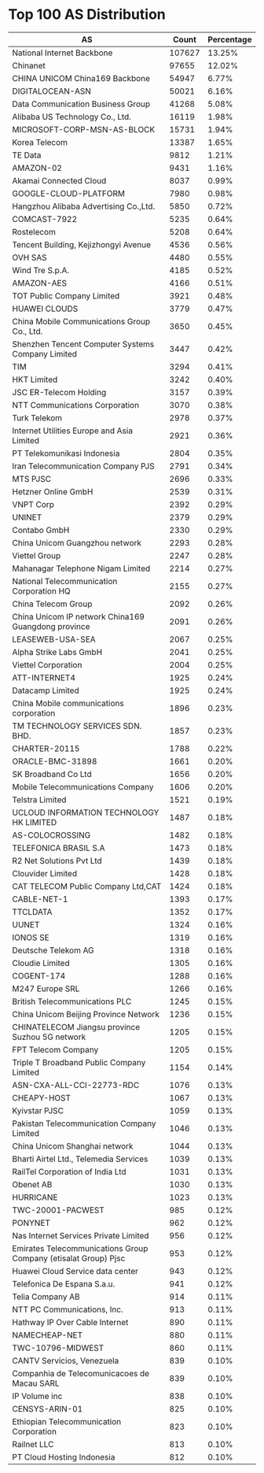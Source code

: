 # Top 100 AS Distribution
| AS | Count | Percentage |
|----|----|----|
| National Internet Backbone | 107627 | 13.25% |
| Chinanet | 97655 | 12.02% |
| CHINA UNICOM China169 Backbone | 54947 | 6.77% |
| DIGITALOCEAN-ASN | 50021 | 6.16% |
| Data Communication Business Group | 41268 | 5.08% |
| Alibaba US Technology Co., Ltd. | 16119 | 1.98% |
| MICROSOFT-CORP-MSN-AS-BLOCK | 15731 | 1.94% |
| Korea Telecom | 13387 | 1.65% |
| TE Data | 9812 | 1.21% |
| AMAZON-02 | 9431 | 1.16% |
| Akamai Connected Cloud | 8037 | 0.99% |
| GOOGLE-CLOUD-PLATFORM | 7980 | 0.98% |
| Hangzhou Alibaba Advertising Co.,Ltd. | 5850 | 0.72% |
| COMCAST-7922 | 5235 | 0.64% |
| Rostelecom | 5208 | 0.64% |
| Tencent Building, Kejizhongyi Avenue | 4536 | 0.56% |
| OVH SAS | 4480 | 0.55% |
| Wind Tre S.p.A. | 4185 | 0.52% |
| AMAZON-AES | 4166 | 0.51% |
| TOT Public Company Limited | 3921 | 0.48% |
| HUAWEI CLOUDS | 3779 | 0.47% |
| China Mobile Communications Group Co., Ltd. | 3650 | 0.45% |
| Shenzhen Tencent Computer Systems Company Limited | 3447 | 0.42% |
| TIM | 3294 | 0.41% |
| HKT Limited | 3242 | 0.40% |
| JSC ER-Telecom Holding | 3157 | 0.39% |
| NTT Communications Corporation | 3070 | 0.38% |
| Turk Telekom | 2978 | 0.37% |
| Internet Utilities Europe and Asia Limited | 2921 | 0.36% |
| PT Telekomunikasi Indonesia | 2804 | 0.35% |
| Iran Telecommunication Company PJS | 2791 | 0.34% |
| MTS PJSC | 2696 | 0.33% |
| Hetzner Online GmbH | 2539 | 0.31% |
| VNPT Corp | 2392 | 0.29% |
| UNINET | 2379 | 0.29% |
| Contabo GmbH | 2330 | 0.29% |
| China Unicom Guangzhou network | 2293 | 0.28% |
| Viettel Group | 2247 | 0.28% |
| Mahanagar Telephone Nigam Limited | 2214 | 0.27% |
| National Telecommunication Corporation HQ | 2155 | 0.27% |
| China Telecom Group | 2092 | 0.26% |
| China Unicom IP network China169 Guangdong province | 2091 | 0.26% |
| LEASEWEB-USA-SEA | 2067 | 0.25% |
| Alpha Strike Labs GmbH | 2041 | 0.25% |
| Viettel Corporation | 2004 | 0.25% |
| ATT-INTERNET4 | 1925 | 0.24% |
| Datacamp Limited | 1925 | 0.24% |
| China Mobile communications corporation | 1896 | 0.23% |
| TM TECHNOLOGY SERVICES SDN. BHD. | 1857 | 0.23% |
| CHARTER-20115 | 1788 | 0.22% |
| ORACLE-BMC-31898 | 1661 | 0.20% |
| SK Broadband Co Ltd | 1656 | 0.20% |
| Mobile Telecommunications Company | 1606 | 0.20% |
| Telstra Limited | 1521 | 0.19% |
| UCLOUD INFORMATION TECHNOLOGY HK LIMITED | 1487 | 0.18% |
| AS-COLOCROSSING | 1482 | 0.18% |
| TELEFONICA BRASIL S.A | 1473 | 0.18% |
| R2 Net Solutions Pvt Ltd | 1439 | 0.18% |
| Clouvider Limited | 1428 | 0.18% |
| CAT TELECOM Public Company Ltd,CAT | 1424 | 0.18% |
| CABLE-NET-1 | 1393 | 0.17% |
| TTCLDATA | 1352 | 0.17% |
| UUNET | 1324 | 0.16% |
| IONOS SE | 1319 | 0.16% |
| Deutsche Telekom AG | 1318 | 0.16% |
| Cloudie Limited | 1305 | 0.16% |
| COGENT-174 | 1288 | 0.16% |
| M247 Europe SRL | 1266 | 0.16% |
| British Telecommunications PLC | 1245 | 0.15% |
| China Unicom Beijing Province Network | 1236 | 0.15% |
| CHINATELECOM Jiangsu province Suzhou 5G network | 1205 | 0.15% |
| FPT Telecom Company | 1205 | 0.15% |
| Triple T Broadband Public Company Limited | 1154 | 0.14% |
| ASN-CXA-ALL-CCI-22773-RDC | 1076 | 0.13% |
| CHEAPY-HOST | 1067 | 0.13% |
| Kyivstar PJSC | 1059 | 0.13% |
| Pakistan Telecommunication Company Limited | 1046 | 0.13% |
| China Unicom Shanghai network | 1044 | 0.13% |
| Bharti Airtel Ltd., Telemedia Services | 1039 | 0.13% |
| RailTel Corporation of India Ltd | 1031 | 0.13% |
| Obenet AB | 1030 | 0.13% |
| HURRICANE | 1023 | 0.13% |
| TWC-20001-PACWEST | 985 | 0.12% |
| PONYNET | 962 | 0.12% |
| Nas Internet Services Private Limited | 956 | 0.12% |
| Emirates Telecommunications Group Company (etisalat Group) Pjsc | 953 | 0.12% |
| Huawei Cloud Service data center | 943 | 0.12% |
| Telefonica De Espana S.a.u. | 941 | 0.12% |
| Telia Company AB | 914 | 0.11% |
| NTT PC Communications, Inc. | 913 | 0.11% |
| Hathway IP Over Cable Internet | 890 | 0.11% |
| NAMECHEAP-NET | 880 | 0.11% |
| TWC-10796-MIDWEST | 860 | 0.11% |
| CANTV Servicios, Venezuela | 839 | 0.10% |
| Companhia de Telecomunicacoes de Macau SARL | 839 | 0.10% |
| IP Volume inc | 838 | 0.10% |
| CENSYS-ARIN-01 | 825 | 0.10% |
| Ethiopian Telecommunication Corporation | 823 | 0.10% |
| Railnet LLC | 813 | 0.10% |
| PT Cloud Hosting Indonesia | 812 | 0.10% |
